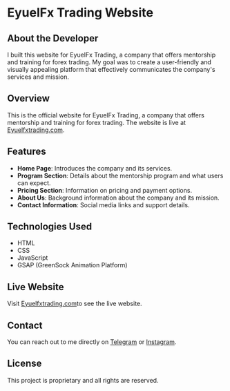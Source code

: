 # EyuelFx Trading Website

## About the Developer
I built this website for EyuelFx Trading, a company that offers mentorship and training for forex trading. My goal was to create a user-friendly and visually appealing platform that effectively communicates the company's services and mission.

## Overview
This is the official website for EyuelFx Trading, a company that offers mentorship and training for forex trading. The website is live at [Eyuelfxtrading.com](https://eyuelfxtrading.com/).

## Features
- **Home Page**: Introduces the company and its services.
- **Program Section**: Details about the mentorship program and what users can expect.
- **Pricing Section**: Information on pricing and payment options.
- **About Us**: Background information about the company and its mission.
- **Contact Information**: Social media links and support details.

## Technologies Used
- HTML
- CSS
- JavaScript
- GSAP (GreenSock Animation Platform)

## Live Website
Visit [Eyuelfxtrading.com](https://eyuelfxtrading.com/)to see the live website.

## Contact
You can reach out to me directly on [Telegram](https://t.me/Kedalfa) or [Instagram](https://www.instagram.com/Kedalfa).

## License
This project is proprietary and all rights are reserved. 
